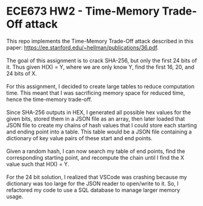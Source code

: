 # ECE673 HW2 - Time-Memory Trade-Off attack
This repo implements the Time-Memory Trade-Off attack described in this paper: https://ee.stanford.edu/~hellman/publications/36.pdf. <br />
<br />
The goal of this assignment is to crack SHA-256, but only the first 24 bits of it. Thus given H(X) = Y, where we are only know Y, find the first 16, 20, and 24 bits of X. <br /> <br />
For this assignment, I decided to create large tables to reduce computation time. This meant that I was sacrificing memory space for reduced time, hence the time-memory trade-off. <br /> <br />
Since SHA-256 outputs in HEX, I generated all possible hex values for the given bits, stored them in a JSON file as an array, then later loaded that JSON file to create my chains of hash values that I could store each starting and ending point into a table. This table would be a JSON file containing a dictionary of key value pairs of these start and end points.  <br />  <br />
Given a random hash, I can now search my table of end points, find the corresponding starting point, and recompute the chain until I find the X value such that H(X) = Y. <br /> <br />
For the 24 bit solution, I realized that VSCode was crashing because my dictionary was too large for the JSON reader to open/write to it. So, I refactored my code to use a SQL database to manage larger memory usage.  <br /> <br />
